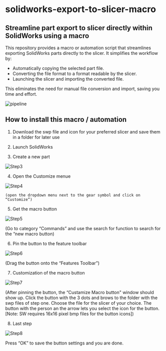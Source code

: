# solidworks-export-to-slicer-macro


## Streamline part export to slicer directly within SolidWorks using a macro

This repository provides a macro or automation script that streamlines exporting SolidWorks parts directly to the slicer. It simplifies the workflow by:

*  Automatically copying the selected part file.
*  Converting the file format to a format readable by the slicer.
*  Launching the slicer and importing the converted file.
  
This eliminates the need for manual file conversion and import, saving you time and effort.

![pipeline](https://github.com/arthurgritzky/solidworks-export-to-slicer-macro/assets/89546471/e344b2b7-3fb5-48fd-8386-5155a5a96fbd)

## How to install this macro / automation

1.  Download the swp file and icon for your preferred slicer and save them in a folder for later use
2.  Launch SolidWorks
   
3.  Create a new part
   
![Step3](https://github.com/arthurgritzky/solidworks-export-to-slicer-macro/assets/89546471/92bfdf5e-7de9-47e6-92f2-45961d9b3131)



4.  Open the Customize menue 
   
![Step4](https://github.com/arthurgritzky/solidworks-export-to-slicer-macro/assets/89546471/48376620-6f19-4f50-b70c-d119f52bb275)

    (open the dropdown menu next to the gear symbol and click on “Customize”)

5. Get the macro button

![Step5](https://github.com/arthurgritzky/solidworks-export-to-slicer-macro/assets/89546471/32ef75ef-def1-42bb-9049-213aa5992c72)

   (Go to category “Commands” and use the search for function to search for the “new macro button)

6. Pin the button to the feature toolbar
   
![Step6](https://github.com/arthurgritzky/solidworks-export-to-slicer-macro/assets/89546471/f5760a6f-dc5d-4dd2-9957-51312e076047)

   (Drag the button onto the “Features Toolbar”)

7. Customization of the macro button

![Step7](https://github.com/arthurgritzky/solidworks-export-to-slicer-macro/assets/89546471/a8d3c6ae-d677-406f-a1e3-23fc0dcfedf5)

  (After pinning the button, the “Custamize Macro button" window should show up.  Click the button with the 3 dots and brows to the folder with the swp files of step one. Choose the file for the slicer of your choice. The button with the person an the arrow lets you       select the icon for the button. [Note: SW requires 16x16 pixel bmp files for the button icons])   

8. Last step

![Step8](https://github.com/arthurgritzky/solidworks-export-to-slicer-macro/assets/89546471/02650a54-b540-44eb-a273-64ec0f7c6dc1)


Press “OK” to save the button settings and you are done.


   




   

   




